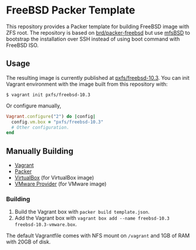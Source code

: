 FreeBSD Packer Template
=======================

This repository provides a Packer template for building FreeBSD image with ZFS root. The repository is based on [brd/packer-freebsd](https://github.com/brd/packer-freebsd) but use [mfsBSD](http://mfsbsd.vx.sk/) to bootstrap the installation over SSH instead of using boot command with FreeBSD ISO.

## Usage

The resulting image is currently published at [pxfs/freebsd-10.3](https://vagrantcloud.com/pxfs/boxes/freebsd-10.3). You can init Vagrant environment with the image built from this repository with:

```shell
$ vagrant init pxfs/freebsd-10.3
```

Or configure manually,

```ruby
Vagrant.configure("2") do |config|
  config.vm.box = "pxfs/freebsd-10.3"
  # Other configuration.
end
```

## Manually Building

* [Vagrant](https://www.vagrantup.com/)
* [Packer](https://www.packer.io/)
* [VirtualBox](https://www.virtualbox.org/) (for VirtualBox image)
* [VMware Provider](https://www.vagrantup.com/vmware) (for VMware image)

### Building

1. Build the Vagrant box with `packer build template.json`.
2. Add the Vagrant box with `vagrant box add --name freebsd-10.3 freebsd-10.3-vmware.box`.

The default Vagrantfile comes with NFS mount on `/vagrant` and 1GB of RAM with 20GB of disk.
